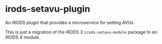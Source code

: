 # irods-setavu-plugin
An iRODS plugin that provides a microservice for setting AVUs

This is just a migration of the iRODS 3 `irods-setavu-module` package to an iRODS 4 module.
